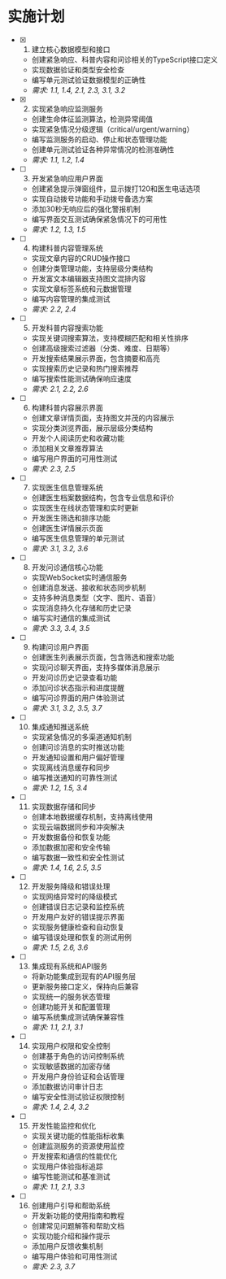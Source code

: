  # 实施计划

- [x] 1. 建立核心数据模型和接口




  - 创建紧急响应、科普内容和问诊相关的TypeScript接口定义
  - 实现数据验证和类型安全检查
  - 编写单元测试验证数据模型的正确性
  - _需求: 1.1, 1.4, 2.1, 2.3, 3.1, 3.2_

- [x] 2. 实现紧急响应监测服务








  - 创建生命体征监测算法，检测异常阈值
  - 实现紧急情况分级逻辑（critical/urgent/warning）
  - 编写监测服务的启动、停止和状态管理功能
  - 创建单元测试验证各种异常情况的检测准确性
  - _需求: 1.1, 1.2, 1.4_

- [ ] 3. 开发紧急响应用户界面
  - 创建紧急提示弹窗组件，显示拨打120和医生电话选项
  - 实现自动拨号功能和手动拨号备选方案
  - 添加30秒无响应后的强化警报机制
  - 编写界面交互测试确保紧急情况下的可用性
  - _需求: 1.2, 1.3, 1.5_

- [ ] 4. 构建科普内容管理系统
  - 实现文章内容的CRUD操作接口
  - 创建分类管理功能，支持层级分类结构
  - 开发富文本编辑器支持图文混排内容
  - 实现文章标签系统和元数据管理
  - 编写内容管理的集成测试
  - _需求: 2.2, 2.4_

- [ ] 5. 开发科普内容搜索功能
  - 实现关键词搜索算法，支持模糊匹配和相关性排序
  - 创建高级搜索过滤器（分类、难度、日期等）
  - 开发搜索结果展示界面，包含摘要和高亮
  - 实现搜索历史记录和热门搜索推荐
  - 编写搜索性能测试确保响应速度
  - _需求: 2.1, 2.2, 2.6_

- [ ] 6. 构建科普内容展示界面
  - 创建文章详情页面，支持图文并茂的内容展示
  - 实现分类浏览界面，展示层级分类结构
  - 开发个人阅读历史和收藏功能
  - 添加相关文章推荐算法
  - 编写用户界面的可用性测试
  - _需求: 2.3, 2.5_

- [ ] 7. 实现医生信息管理系统
  - 创建医生档案数据结构，包含专业信息和评价
  - 实现医生在线状态管理和实时更新
  - 开发医生筛选和排序功能
  - 创建医生详情展示页面
  - 编写医生信息管理的单元测试
  - _需求: 3.1, 3.2, 3.6_

- [ ] 8. 开发问诊通信核心功能
  - 实现WebSocket实时通信服务
  - 创建消息发送、接收和状态同步机制
  - 支持多种消息类型（文字、图片、语音）
  - 实现消息持久化存储和历史记录
  - 编写实时通信的集成测试
  - _需求: 3.3, 3.4, 3.5_

- [ ] 9. 构建问诊用户界面
  - 创建医生列表展示页面，包含筛选和搜索功能
  - 实现问诊聊天界面，支持多媒体消息展示
  - 开发问诊历史记录查看功能
  - 添加问诊状态指示和进度提醒
  - 编写问诊界面的用户体验测试
  - _需求: 3.1, 3.2, 3.5, 3.7_

- [ ] 10. 集成通知推送系统
  - 实现紧急情况的多渠道通知机制
  - 创建问诊消息的实时推送功能
  - 开发通知设置和用户偏好管理
  - 实现离线消息缓存和同步
  - 编写推送通知的可靠性测试
  - _需求: 1.2, 1.5, 3.4_

- [ ] 11. 实现数据存储和同步
  - 创建本地数据缓存机制，支持离线使用
  - 实现云端数据同步和冲突解决
  - 开发数据备份和恢复功能
  - 添加数据加密和安全传输
  - 编写数据一致性和安全性测试
  - _需求: 1.4, 1.6, 2.5, 3.5_

- [ ] 12. 开发服务降级和错误处理
  - 实现网络异常时的降级模式
  - 创建错误日志记录和监控系统
  - 开发用户友好的错误提示界面
  - 实现服务健康检查和自动恢复
  - 编写错误处理和恢复的测试用例
  - _需求: 1.5, 2.6, 3.6_

- [ ] 13. 集成现有系统和API服务
  - 将新功能集成到现有的API服务层
  - 更新服务接口定义，保持向后兼容
  - 实现统一的服务状态管理
  - 创建功能开关和配置管理
  - 编写系统集成测试确保兼容性
  - _需求: 1.1, 2.1, 3.1_

- [ ] 14. 实现用户权限和安全控制
  - 创建基于角色的访问控制系统
  - 实现敏感数据的加密存储
  - 开发用户身份验证和会话管理
  - 添加数据访问审计日志
  - 编写安全性测试验证权限控制
  - _需求: 1.4, 2.4, 3.2_

- [ ] 15. 开发性能监控和优化
  - 实现关键功能的性能指标收集
  - 创建监测服务的资源使用监控
  - 开发搜索和通信的性能优化
  - 实现用户体验指标追踪
  - 编写性能测试和基准测试
  - _需求: 1.1, 2.1, 3.3_

- [ ] 16. 创建用户引导和帮助系统
  - 开发新功能的使用指南和教程
  - 创建常见问题解答和帮助文档
  - 实现功能介绍和操作提示
  - 添加用户反馈收集机制
  - 编写用户体验和可用性测试
  - _需求: 2.3, 3.7_